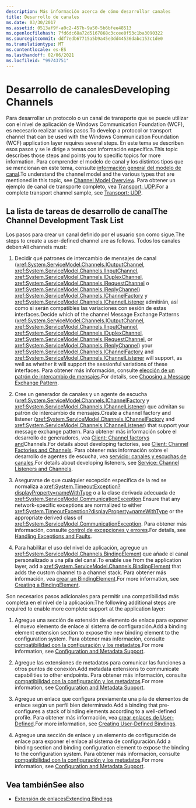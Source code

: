 ```yaml
---
description: Más información acerca de cómo desarrollar canales
title: Desarrollo de canales
ms.date: 03/30/2017
ms.assetid: 0513af9f-a0c2-457b-9a50-5b6bfee48513
ms.openlocfilehash: 7fd6dc68a72d5167868c3ccee0f53c1ba3090322
ms.sourcegitcommit: ddf7edb67715a5b9a45e3dd44536dabc153c1de0
ms.translationtype: MT
ms.contentlocale: es-ES
ms.lasthandoff: 02/06/2021
ms.locfileid: "99743751"
---
```

# <a name="developing-channels"></a><span data-ttu-id="6b7ae-103">Desarrollo de canales</span><span class="sxs-lookup"><span data-stu-id="6b7ae-103">Developing Channels</span></span>

<span data-ttu-id="6b7ae-104">Para desarrollar un protocolo o un canal de transporte que se puede utilizar con el nivel de aplicación de Windows Communication Foundation (WCF), es necesario realizar varios pasos.</span><span class="sxs-lookup"><span data-stu-id="6b7ae-104">To develop a protocol or transport channel that can be used with the Windows Communication Foundation (WCF) application layer requires several steps.</span></span> <span data-ttu-id="6b7ae-105">En este tema se describen esos pasos y se le dirige a temas con información específica.</span><span class="sxs-lookup"><span data-stu-id="6b7ae-105">This topic describes those steps and points you to specific topics for more information.</span></span> <span data-ttu-id="6b7ae-106">Para comprender el modelo de canal y los distintos tipos que se mencionan en este tema, consulte [información general del modelo de canal](channel-model-overview.md).</span><span class="sxs-lookup"><span data-stu-id="6b7ae-106">To understand the channel model and the various types that are mentioned in this topic, see [Channel Model Overview](channel-model-overview.md).</span></span> <span data-ttu-id="6b7ae-107">Para obtener un ejemplo de canal de transporte completo, vea [Transport: UDP](../samples/transport-udp.md).</span><span class="sxs-lookup"><span data-stu-id="6b7ae-107">For a complete transport channel sample, see [Transport: UDP](../samples/transport-udp.md).</span></span>  
  
## <a name="the-channel-development-task-list"></a><span data-ttu-id="6b7ae-108">La lista de tareas de desarrollo de canal</span><span class="sxs-lookup"><span data-stu-id="6b7ae-108">The Channel Development Task List</span></span>  

 <span data-ttu-id="6b7ae-109">Los pasos para crear un canal definido por el usuario son como sigue.</span><span class="sxs-lookup"><span data-stu-id="6b7ae-109">The steps to create a user-defined channel are as follows.</span></span> <span data-ttu-id="6b7ae-110">Todos los canales deben:</span><span class="sxs-lookup"><span data-stu-id="6b7ae-110">All channels must:</span></span>  
  
1. <span data-ttu-id="6b7ae-111">Decidir qué patrones de intercambio de mensajes de canal (<xref:System.ServiceModel.Channels.IOutputChannel>, <xref:System.ServiceModel.Channels.IInputChannel>, <xref:System.ServiceModel.Channels.IDuplexChannel>, <xref:System.ServiceModel.Channels.IRequestChannel> o <xref:System.ServiceModel.Channels.IReplyChannel>) <xref:System.ServiceModel.Channels.IChannelFactory> y <xref:System.ServiceModel.Channels.IChannelListener> admitirán, así como si serán compatibles las variaciones con sesión de estas interfaces.</span><span class="sxs-lookup"><span data-stu-id="6b7ae-111">Decide which of the channel Message Exchange Patterns (<xref:System.ServiceModel.Channels.IOutputChannel>, <xref:System.ServiceModel.Channels.IInputChannel>, <xref:System.ServiceModel.Channels.IDuplexChannel>, <xref:System.ServiceModel.Channels.IRequestChannel>, or <xref:System.ServiceModel.Channels.IReplyChannel>) your <xref:System.ServiceModel.Channels.IChannelFactory> and <xref:System.ServiceModel.Channels.IChannelListener> will support, as well as whether it will support the sessionful variations of these interfaces.</span></span> <span data-ttu-id="6b7ae-112">Para obtener más información, consulte [elección de un patrón de intercambio de mensajes](choosing-a-message-exchange-pattern.md).</span><span class="sxs-lookup"><span data-stu-id="6b7ae-112">For details, see [Choosing a Message Exchange Pattern](choosing-a-message-exchange-pattern.md).</span></span>  
  
2. <span data-ttu-id="6b7ae-113">Cree un generador de canales y un agente de escucha (<xref:System.ServiceModel.Channels.IChannelFactory> y <xref:System.ServiceModel.Channels.IChannelListener>) que admitan su patrón de intercambio de mensajes.</span><span class="sxs-lookup"><span data-stu-id="6b7ae-113">Create a channel factory and listener (<xref:System.ServiceModel.Channels.IChannelFactory> and <xref:System.ServiceModel.Channels.IChannelListener>) that support your message exchange pattern.</span></span> <span data-ttu-id="6b7ae-114">Para obtener más información sobre el desarrollo de generadores, vea [Client: Channel factorys and](client-channel-factories-and-channels.md)Channels.</span><span class="sxs-lookup"><span data-stu-id="6b7ae-114">For details about developing factories, see [Client: Channel Factories and Channels](client-channel-factories-and-channels.md).</span></span> <span data-ttu-id="6b7ae-115">Para obtener más información sobre el desarrollo de agentes de escucha, vea [servicio: canales y escuchas de canales](service-channel-listeners-and-channels.md).</span><span class="sxs-lookup"><span data-stu-id="6b7ae-115">For details about developing listeners, see [Service: Channel Listeners and Channels](service-channel-listeners-and-channels.md).</span></span>  
  
3. <span data-ttu-id="6b7ae-116">Asegurarse de que cualquier excepción específica de la red se normaliza a <xref:System.TimeoutException?displayProperty=nameWithType> o a la clase derivada adecuada de <xref:System.ServiceModel.CommunicationException>.</span><span class="sxs-lookup"><span data-stu-id="6b7ae-116">Ensure that any network-specific exceptions are normalized to either <xref:System.TimeoutException?displayProperty=nameWithType> or the appropriate derived class of <xref:System.ServiceModel.CommunicationException>.</span></span> <span data-ttu-id="6b7ae-117">Para obtener más información, consulte [control de excepciones y errores](handling-exceptions-and-faults.md).</span><span class="sxs-lookup"><span data-stu-id="6b7ae-117">For details, see [Handling Exceptions and Faults](handling-exceptions-and-faults.md).</span></span>  
  
4. <span data-ttu-id="6b7ae-118">Para habilitar el uso del nivel de aplicación, agregue un <xref:System.ServiceModel.Channels.BindingElement> que añade el canal personalizado a una pila del canal.</span><span class="sxs-lookup"><span data-stu-id="6b7ae-118">To enable use from the application layer, add a <xref:System.ServiceModel.Channels.BindingElement> that adds the custom channel to a channel stack.</span></span> <span data-ttu-id="6b7ae-119">Para obtener más información, vea [crear un BindingElement](creating-a-bindingelement.md).</span><span class="sxs-lookup"><span data-stu-id="6b7ae-119">For more information, see [Creating a BindingElement](creating-a-bindingelement.md).</span></span>  
  
 <span data-ttu-id="6b7ae-120">Son necesarios pasos adicionales para permitir una compatibilidad más completa en el nivel de la aplicación:</span><span class="sxs-lookup"><span data-stu-id="6b7ae-120">The following additional steps are required to enable more complete support at the application layer:</span></span>  
  
1. <span data-ttu-id="6b7ae-121">Agregue una sección de extensión de elemento de enlace para exponer el nuevo elemento de enlace al sistema de configuración.</span><span class="sxs-lookup"><span data-stu-id="6b7ae-121">Add a binding element extension section to expose the new binding element to the configuration system.</span></span> <span data-ttu-id="6b7ae-122">Para obtener más información, consulte [compatibilidad con la configuración y los metadatos](configuration-and-metadata-support.md).</span><span class="sxs-lookup"><span data-stu-id="6b7ae-122">For more information, see [Configuration and Metadata Support](configuration-and-metadata-support.md).</span></span>  
  
2. <span data-ttu-id="6b7ae-123">Agregue las extensiones de metadatos para comunicar las funciones a otros puntos de conexión.</span><span class="sxs-lookup"><span data-stu-id="6b7ae-123">Add metadata extensions to communicate capabilities to other endpoints.</span></span> <span data-ttu-id="6b7ae-124">Para obtener más información, consulte [compatibilidad con la configuración y los metadatos](configuration-and-metadata-support.md).</span><span class="sxs-lookup"><span data-stu-id="6b7ae-124">For more information, see [Configuration and Metadata Support](configuration-and-metadata-support.md).</span></span>  
  
3. <span data-ttu-id="6b7ae-125">Agregue un enlace que configura previamente una pila de elementos de enlace según un perfil bien determinado.</span><span class="sxs-lookup"><span data-stu-id="6b7ae-125">Add a binding that pre-configures a stack of binding elements according to a well-defined profile.</span></span> <span data-ttu-id="6b7ae-126">Para obtener más información, vea [crear enlaces de User-Defined](creating-user-defined-bindings.md).</span><span class="sxs-lookup"><span data-stu-id="6b7ae-126">For more information, see [Creating User-Defined Bindings](creating-user-defined-bindings.md).</span></span>  
  
4. <span data-ttu-id="6b7ae-127">Agregue una sección de enlace y un elemento de configuración de enlace para exponer el enlace al sistema de configuración.</span><span class="sxs-lookup"><span data-stu-id="6b7ae-127">Add a binding section and binding configuration element to expose the binding to the configuration system.</span></span> <span data-ttu-id="6b7ae-128">Para obtener más información, consulte [compatibilidad con la configuración y los metadatos](configuration-and-metadata-support.md).</span><span class="sxs-lookup"><span data-stu-id="6b7ae-128">For more information, see [Configuration and Metadata Support](configuration-and-metadata-support.md).</span></span>  
  
## <a name="see-also"></a><span data-ttu-id="6b7ae-129">Vea también</span><span class="sxs-lookup"><span data-stu-id="6b7ae-129">See also</span></span>

- [<span data-ttu-id="6b7ae-130">Extensión de enlaces</span><span class="sxs-lookup"><span data-stu-id="6b7ae-130">Extending Bindings</span></span>](extending-bindings.md)

